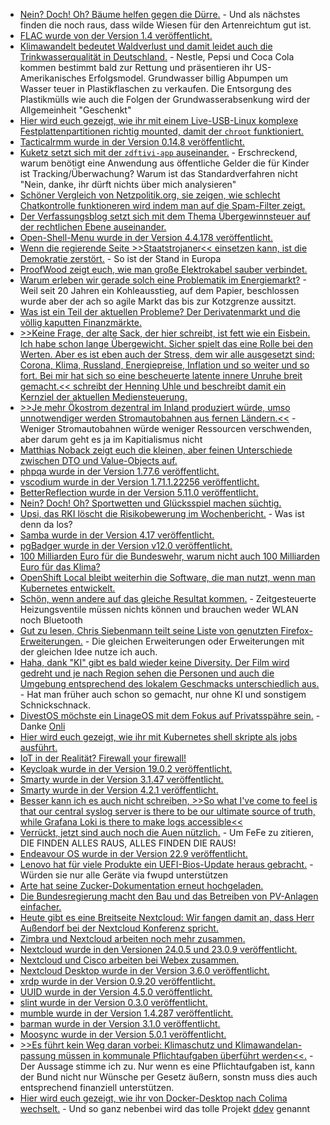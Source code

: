 * [Nein? Doch! Oh? Bäume helfen gegen die Dürre.](https://www.youtube.com/watch?v=WP570wLDVkE) - Und als nächstes finden die noch raus, dass wilde Wiesen für den Artenreichtum gut ist.
* [FLAC wurde von der Version 1.4 veröffentlicht.](https://www.phoronix.com/news/FLAC-1.4-Released)
* [Klimawandelt bedeutet Waldverlust und damit leidet auch die Trinkwasserqualität in Deutschland.](https://www.sonnenseite.com/de/umwelt/trinkwasserqualitaet-leidet-unter-klimawandel/) - Nestle, Pepsi und Coca Cola kommen bestimmt bald zur Rettung und präsentieren ihr US-Amerikanisches Erfolgsmodel. Grundwasser billig Abpumpen um Wasser teuer in Plastikflaschen zu verkaufen. Die Entsorgung des Plastikmülls wie auch die Folgen der Grundwasserabsenkung wird der Allgemeinheit "Geschenkt"
* [Hier wird euch gezeigt, wie ihr mit einem Live-USB-Linux komplexe Festplattenpartitionen richtig mounted, damit der `chroot` funktioniert.](https://opensource.com/article/22/9/recover-linux-system-live-usb)
* [Tacticalrmm wurde in der Version 0.14.8 veröffentlicht.](https://github.com/amidaware/tacticalrmm/releases/tag/v0.14.8)
* [Kuketz setzt sich mit der `zdftivi-app` auseinander.](https://www.kuketz-blog.de/zdftivi-app-consent-banner-und-tracking-bei-zielgruppe-kinder-jugendliche/) - Erschreckend, warum benötigt eine Anwendung aus öffentliche Gelder die für Kinder ist Tracking/Überwachung? Warum ist das Standardverfahren nicht "Nein, danke, ihr dürft nichts über mich analysieren"
* [Schöner Vergleich von Netzpolitik.org, sie zeigen, wie schlecht Chatkontrolle funktioneren wird indem man auf die Spam-Filter zeigt.](https://netzpolitik.org/2022/chatkontrolle-interne-dokumente-zeigen-wie-gespalten-die-eu-staaten-sind/)
* [Der Verfassungsblog setzt sich mit dem Thema Übergewinnsteuer auf der rechtlichen Ebene auseinander.](https://verfassungsblog.de/ubergewinnsteuer-durch-die-hintertur/)
* [Open-Shell-Menu wurde in der Version 4.4.178 veröffentlicht.](https://github.com/Open-Shell/Open-Shell-Menu/releases/tag/v4.4.178)
* [Wenn die regierende Seite >>Staatstrojaner<< einsetzen kann, ist die Demokratie zerstört.](https://netzpolitik.org/2022/staatstrojaner-untersuchungsausschuss-die-eu-kommission-verschweigt-wie-oft-sie-gehackt-wurde/) - So ist der Stand in Europa
* [ProofWood zeigt euch, wie man große Elektrokabel sauber verbindet.](https://www.youtube.com/watch?v=vWOcvb4maIE)
* [Warum erleben wir gerade solch eine Problematik im Energiemarkt?](https://verfassungsblog.de/jetzt-das-strommarktdesign-auf-erneuerbare-ausrichten/) - Weil seit 20 Jahren ein Kohleausstieg, auf dem Papier, beschlossen wurde aber der ach so agile Markt das bis zur Kotzgrenze aussitzt.
* [Was ist ein Teil der aktuellen Probleme? Der Derivatenmarkt und die völlig kaputten Finanzmärkte.](https://www.youtube.com/watch?v=XwBHt6Ogqa4)
* [>>Keine Frage, der alte Sack, der hier schreibt, ist fett wie ein Eisbein. Ich habe schon lange Übergewicht. Sicher spielt das eine Rolle bei den Werten. Aber es ist eben auch der Stress, dem wir alle ausgesetzt sind: Corona, Klima, Russland, Energiepreise, Inflation und so weiter und so fort. Bei mir hat sich so eine bescheuerte latente innere Unruhe breit gemacht.<< schreibt der Henning Uhle und beschreibt damit ein Kernziel der aktuellen Mediensteuerung.](https://www.henning-uhle.eu/allgemein/funktionieren-niemand-ist-eine-maschine?pk_campaign=feed&pk_kwd=funktionieren-niemand-ist-eine-maschine)
* [>>Je mehr Ökostrom dezentral im Inland produziert würde, umso unnotwendiger werden Stromautobahnen aus fernen Ländern.<<](https://www.sonnenseite.com/de/energie/irrationale-energiewelt/) - Weniger Stromautobahnen würde weniger Ressourcen verschwenden, aber darum geht es ja im Kapitialismus nicht
* [Matthias Noback zeigt euch die kleinen, aber feinen Unterschiede zwischen DTO und Value-Objects auf.](https://matthiasnoback.nl/2022/09/is-it-a-dto-or-a-value-object/)
* [phpqa wurde in der Version 1.77.6 veröffentlicht.](https://github.com/jakzal/phpqa/releases/tag/v1.77.6)
* [vscodium wurde in der Version 1.71.1.22256 veröffentlicht.](https://github.com/VSCodium/vscodium/releases/tag/1.71.1.22256)
* [BetterReflection wurde in der Version 5.11.0 veröffentlicht.](https://github.com/Roave/BetterReflection/releases/tag/5.11.0)
* [Nein? Doch! Oh? Sportwetten und Glücksspiel machen süchtig.](https://www.youtube.com/watch?v=961ZjIij3UA)
* [Upsi, das RKI löscht die Risikobewerung im Wochenbericht.](https://impfentscheidung.online/rki-loescht-risikobewertung-im-wochenbericht/) - Was ist denn da los?
* [Samba wurde in der Version 4.17 veröffentlicht.](https://www.phoronix.com/news/Samba-4.17-Released)
* [pgBadger wurde in der Version v12.0 veröffentlicht.](https://www.postgresql.org/about/news/pgbadger-v120-released-2509/)
* [100 Milliarden Euro für die Bundeswehr, warum nicht auch 100 Milliarden Euro für das Klima?](https://www.sonnenseite.com/de/politik/100-milliarden-fuer-klima-und-sicherheit-jetzt/)
* [OpenShift Local bleibt weiterhin die Software, die man nutzt, wenn man Kubernetes entwickelt.](https://www.opensourcerers.org/2022/09/13/openshift-local-or-single-node-openshift/)
* [Schön,  wenn andere auf das gleiche Resultat kommen.](https://www.kuketz-blog.de/smarte-und-zentrale-heizungssteuerung-danke-ich-verzichte/) - Zeitgesteuerte Heizungsventile müssen nichts können und brauchen weder WLAN noch Bluetooth
* [Gut zu lesen, Chris Siebenmann teilt seine Liste von genutzten Firefox-Erweiterungen.](https://utcc.utoronto.ca/~cks/space/blog/web/Firefox104AddonsUnchanged) - Die gleichen Erweiterungen oder Erweiterungen mit der gleichen Idee nutze ich auch.
* [Haha, dank "KI" gibt es bald wieder keine Diversity. Der Film wird gedreht und je nach Region sehen die Personen und auch die Umgebung entsprechend des lokalem Geschmacks unterschiedlich aus.](https://blog.fefe.de/?ts=9dde9e55) - Hat man früher auch schon so gemacht, nur ohne KI und sonstigem Schnickschnack.
* [DivestOS möchste ein LinageOS mit dem Fokus auf Privatsspähre sein.](https://divestos.org/) - Danke [Onli](https://www.onli-blogging.de/2194/DivestOS-bei-sustaphones.html)
* [Hier wird euch gezeigt, wie ihr mit Kubernetes shell skripte als jobs ausführt.](https://opensource.com/article/22/9/packaging-job-scripts-kubernetes-operators)
* [IoT in der Realität? Firewall your firewall!](https://opensource.com/article/22/9/protect-home-network)
* [Keycloak wurde in der Version 19.0.2 veröffentlicht.](https://github.com/keycloak/keycloak/releases/tag/19.0.2)
* [Smarty wurde in der Version 3.1.47 veröffentlicht.](https://github.com/smarty-php/smarty/releases/tag/v3.1.47)
* [Smarty wurde in der Version 4.2.1 veröffentlicht.](https://github.com/smarty-php/smarty/releases/tag/v4.2.1)
* [Besser kann ich es auch nicht schreiben, >>So what I've come to feel is that our central syslog server is there to be our ultimate source of truth, while Grafana Loki is there to make logs accessible<<](https://utcc.utoronto.ca/~cks/space/blog/sysadmin/GrafanaLokiAndCentralSyslogs)
* [Verrückt, jetzt sind auch noch die Auen nützlich.](https://www.sonnenseite.com/de/umwelt/auen-verbessern-die-wasserqualitaet-von-fluessen/) - Um FeFe zu zitieren, DIE FINDEN ALLES RAUS, ALLES FINDEN DIE RAUS!
* [Endeavour OS wurde in der Version 22.9 veröffentlicht.](https://www.phoronix.com/news/Endeavour-OS-22.9-Released)
* [Lenovo hat für viele Produkte ein UEFI-Bios-Update heraus gebracht.](https://www.bleepingcomputer.com/news/security/new-lenovo-bios-updates-fix-security-bugs-in-hundreds-of-models/) - Würden sie nur alle Geräte via fwupd unterstützen
* [Arte hat seine Zucker-Dokumentation erneut hochgeladen.](https://www.youtube.com/watch?v=dlLVKct6SkA)
* [Die Bundesregierung macht den Bau und das Betreiben von PV-Anlagen einfacher.](https://www.sonnenseite.com/de/politik/energiewende-von-unten-steuerliche-entlastung-und-buerokratieabbau-kommen/)
* [Heute gibt es eine Breitseite Nextcloud: Wir fangen damit an, dass Herr Außendorf bei der Nextcloud Konferenz spricht.](https://nextcloud.com/blog/announcing-maik-ausendorf-as-keynote-speaker-at-nextcloud-conference/)
* [Zimbra und Nextcloud arbeiten noch mehr zusammen.](https://nextcloud.com/blog/zimbra-and-nextcloud-announce-new-integration-features/)
* [Nextcloud wurde in den Versionen 24.0.5 und 23.0.9 veröffentlicht.](https://nextcloud.com/blog/maintenance-releases-24-0-5-and-23-0-9-are-out-plus-5th-beta-of-our-upcoming-release/)
* [Nextcloud und Cisco arbeiten bei Webex zusammen.](https://nextcloud.com/blog/nextcloud-and-cisco-introduce-integration-with-webex/)
* [Nextcloud Desktop wurde in der Version 3.6.0 veröffentlicht.](https://nextcloud.com/blog/nextcloud-desktop-client-3-6-0-is-here-with-visual-and-user-experience-improvements-for-the-users-2/)
* [xrdp wurde in der Version 0.9.20 veröffentlicht.](https://github.com/neutrinolabs/xrdp/releases/tag/v0.9.20)
* [UUID wurde in der Version 4.5.0 veröffentlicht.](https://github.com/ramsey/uuid/releases/tag/4.5.0)
* [slint wurde in der Version 0.3.0 veröffentlicht.](https://github.com/slint-ui/slint/releases/tag/v0.3.0)
* [mumble wurde in der Version 1.4.287 veröffentlicht.](https://github.com/mumble-voip/mumble/releases/tag/v1.4.287)
* [barman wurde in der Version 3.1.0 veröffentlicht.](https://github.com/EnterpriseDB/barman/releases/tag/release/3.1.0)
* [Moosync wurde in der Version 5.0.1 veröffentlicht.](https://github.com/Moosync/Moosync/releases/tag/v5.0.1)
* [>>Es führt kein Weg daran vorbei: Klimaschutz und Klimawandelan-passung müssen in kommunale Pflichtaufgaben überführt werden<<.](https://www.sonnenseite.com/de/politik/kommunen-fordern-verankerung-von-klimaschutz-und-klimaanpassung-als-kommunale-pflichtaufgaben/) - Der Aussage stimme ich zu. Nur wenn es eine Pflichtaufgaben ist, kann der Bund nicht nur Wünsche per Gesetz äußern, sonstn muss dies auch entsprechend finanziell unterstützen.
* [Hier wird euch gezeigt, wie ihr von Docker-Desktop nach Colima wechselt.](https://opensource.com/article/22/9/docker-desktop-colima) - Und so ganz nebenbei wird das tolle Projekt [ddev](https://github.com/drud/ddev) genannt
